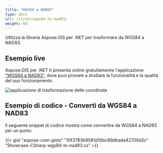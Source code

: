 ```yaml
---
title: "WGS84 a NAD83"
type: docs
url: /it/net/wgs84-to-nad83/
weight: 60
---
```


Utilizza la libreria Aspose.GIS per .NET per trasformare da WGS84 a NAD83.

## **Esempio live**

Aspose.GIS per .NET ti presenta online gratuitamente l'applicazione ["WGS84 a NAD83"](https://products.aspose.app/gis/transformation/wgs84-to-nad83), dove puoi provare a studiare la funzionalità e la qualità del suo funzionamento.

![applicazione di trasformazione delle coordinate](transform-coordinates.png)

## **Esempio di codice - Converti da WGS84 a NAD83**

Il seguente snippet di codice mostra come convertire da WGS84 a NAD83 per un punto.

{{< gist "aspose-com-gists" "10f3783b9581d10bc69dbada42705d2c" "Showcase-CSharp-wgs84-to-nad83.cs" >}}
